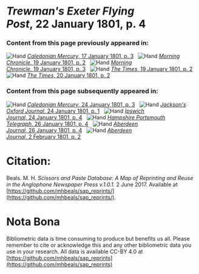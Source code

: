 # *Trewman's Exeter Flying Post*, 22 January 1801, p. 4  
  
### Content from this page previously appeared in:  
![Hand](http://scissorsandpaste.net/wp-content/uploads/2017/06/smallhandpointer.png) [*Caledonian Mercury*, 17 January 1801, p. 3](https://mhbeals.github.io/sap_html/Caledonian-Mercury/Caledonian-Mercury-17-January-1801-p-3)  
![Hand](http://scissorsandpaste.net/wp-content/uploads/2017/06/smallhandpointer.png) [*Morning Chronicle*, 19 January 1801, p. 2](https://mhbeals.github.io/sap_html/Morning-Chronicle/Morning-Chronicle-19-January-1801-p-2)  
![Hand](http://scissorsandpaste.net/wp-content/uploads/2017/06/smallhandpointer.png) [*Morning Chronicle*, 19 January 1801, p. 3](https://mhbeals.github.io/sap_html/Morning-Chronicle/Morning-Chronicle-19-January-1801-p-3)  
![Hand](http://scissorsandpaste.net/wp-content/uploads/2017/06/smallhandpointer.png) [*The Times*, 19 January 1801, p. 2](https://mhbeals.github.io/sap_html/The-Times/The-Times-19-January-1801-p-2)  
![Hand](http://scissorsandpaste.net/wp-content/uploads/2017/06/smallhandpointer.png) [*The Times*, 20 January 1801, p. 2](https://mhbeals.github.io/sap_html/The-Times/The-Times-20-January-1801-p-2)  
  
### Content from this page subsequently appeared in:  
![Hand](http://scissorsandpaste.net/wp-content/uploads/2017/06/smallhandpointer.png) [*Caledonian Mercury*, 24 January 1801, p. 3](https://mhbeals.github.io/sap_html/Caledonian-Mercury/Caledonian-Mercury-24-January-1801-p-3)  
![Hand](http://scissorsandpaste.net/wp-content/uploads/2017/06/smallhandpointer.png) [*Jackson's Oxford Journal*, 24 January 1801, p. 1](https://mhbeals.github.io/sap_html/Jackson's-Oxford-Journal/Jackson's-Oxford-Journal-24-January-1801-p-1)  
![Hand](http://scissorsandpaste.net/wp-content/uploads/2017/06/smallhandpointer.png) [*Ipswich Journal*, 24 January 1801, p. 4](https://mhbeals.github.io/sap_html/Ipswich-Journal/Ipswich-Journal-24-January-1801-p-4)  
![Hand](http://scissorsandpaste.net/wp-content/uploads/2017/06/smallhandpointer.png) [*Hampshire Portsmouth Telegraph*, 26 January 1801, p. 4](https://mhbeals.github.io/sap_html/Hampshire-Portsmouth-Telegraph/Hampshire-Portsmouth-Telegraph-26-January-1801-p-4)  
![Hand](http://scissorsandpaste.net/wp-content/uploads/2017/06/smallhandpointer.png) [*Aberdeen Journal*, 26 January 1801, p. 4](https://mhbeals.github.io/sap_html/Aberdeen-Journal/Aberdeen-Journal-26-January-1801-p-4)  
![Hand](http://scissorsandpaste.net/wp-content/uploads/2017/06/smallhandpointer.png) [*Aberdeen Journal*, 2 February 1801, p. 2](https://mhbeals.github.io/sap_html/Aberdeen-Journal/Aberdeen-Journal-2-February-1801-p-2)  


# Citation: 

Beals. M. H. *Scissors and Paste Database: A Map of Reprinting and Reuse in the Anglophone Newspaper Press v.1.0.1.* 2 June 2017. Available at [https://github.com/mhbeals/sap_reprints/](https://github.com/mhbeals/sap_reprints/). 

# Nota Bona

Bibliometric data is time consuming to produce but benefits us all. Please remember to cite or acknowledge this and any other bibliometric data you use in your research. All data is available CC-BY 4.0 at [https://github.com/mhbeals/sap_reprints](https://github.com/mhbeals/sap_reprints)